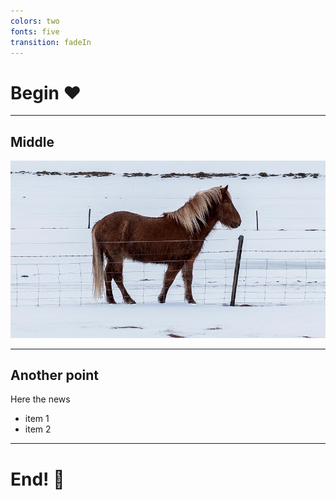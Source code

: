 ```yaml
---
colors: two
fonts: five
transition: fadeIn
---
```


# Begin :heart:

---

## Middle

![](assets/image.jpg)


---

<!--
steps: li
notes: This is a presenter note 2!
-->

## Another point

Here the news

- item 1
- item 2

---

# End! :pizza: